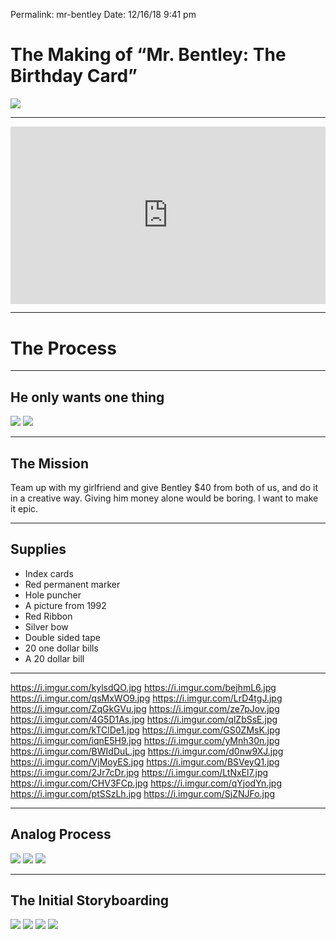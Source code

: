 
Permalink: mr-bentley
Date: 12/16/18 9:41 pm


# The Making of “Mr. Bentley: The Birthday Card”

![](https://i.imgur.com/rVP5S2m.jpg)

---- 

<div style="width:100%;height:0px;position:relative;padding-bottom:56.250%;"><iframe src="https://streamable.com/s/cgyao/icpbbl" frameborder="0" width="100%" height="100%" allowfullscreen style="width:100%;height:100%;position:absolute;left:0px;top:0px;overflow:hidden;"></iframe></div>

---- 

# The Process

---- 

## He only wants one thing

![](https://i.imgur.com/0p0kYo9.jpg)
![](https://i.imgur.com/DM43kyR.jpg)

---- 

## The Mission

Team up with my girlfriend and give Bentley $40 from both of us, and do it in a creative way. Giving him money alone would be boring. I want to make it epic.

---- 

## Supplies

- Index cards
- Red permanent marker
- Hole puncher
- A picture from 1992
- Red Ribbon
- Silver bow
- Double sided tape
- 20 one dollar bills
- A 20 dollar bill

---- 

https://i.imgur.com/kylsdQO.jpg
https://i.imgur.com/bejhmL6.jpg
https://i.imgur.com/qsMxWO9.jpg
https://i.imgur.com/LrD4tgJ.jpg
https://i.imgur.com/ZqGkGVu.jpg
https://i.imgur.com/ze7pJov.jpg
https://i.imgur.com/4G5D1As.jpg
https://i.imgur.com/qlZbSsE.jpg
https://i.imgur.com/kTClDe1.jpg
https://i.imgur.com/GS0ZMsK.jpg
https://i.imgur.com/iqnE5H9.jpg
https://i.imgur.com/yMnh30n.jpg
https://i.imgur.com/BWIdDuL.jpg
https://i.imgur.com/d0nw9XJ.jpg
https://i.imgur.com/VjMoyES.jpg
https://i.imgur.com/BSVeyQ1.jpg
https://i.imgur.com/2Jr7cDr.jpg
https://i.imgur.com/LtNxEl7.jpg
https://i.imgur.com/CHV3FCp.jpg
https://i.imgur.com/qYjodYn.jpg
https://i.imgur.com/ptSSzLh.jpg
https://i.imgur.com/SjZNJFo.jpg

---- 

## Analog Process

![](https://i.imgur.com/B073Y83.jpg)
![](https://i.imgur.com/9xa7Ua4.jpg)
![](https://i.imgur.com/CTYxYIn.jpg)


---- 

## The Initial Storyboarding

![](https://i.imgur.com/jT3JOpb.jpg)
![](https://i.imgur.com/PJljW8l.jpg)
![](https://i.imgur.com/HsiXcyg.jpg)
![](https://i.imgur.com/nlMQztV.jpg)
